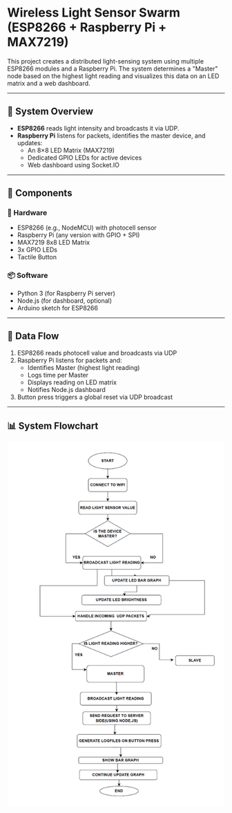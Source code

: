 # Wireless Light Sensor Swarm (ESP8266 + Raspberry Pi + MAX7219)

This project creates a distributed light-sensing system using multiple ESP8266 modules and a Raspberry Pi. The system determines a "Master" node based on the highest light reading and visualizes this data on an LED matrix and a web dashboard.

---

## 📡 System Overview

- **ESP8266** reads light intensity and broadcasts it via UDP.
- **Raspberry Pi** listens for packets, identifies the master device, and updates:
  - An 8×8 LED Matrix (MAX7219)
  - Dedicated GPIO LEDs for active devices
  - Web dashboard using Socket.IO

---

## 🧱 Components

### 🔌 Hardware
- ESP8266 (e.g., NodeMCU) with photocell sensor
- Raspberry Pi (any version with GPIO + SPI)
- MAX7219 8x8 LED Matrix
- 3x GPIO LEDs
- Tactile Button

### 📦 Software
- Python 3 (for Raspberry Pi server)
- Node.js (for dashboard, optional)
- Arduino sketch for ESP8266

---

## 🔁 Data Flow

1. ESP8266 reads photocell value and broadcasts via UDP
2. Raspberry Pi listens for packets and:
   - Identifies Master (highest light reading)
   - Logs time per Master
   - Displays reading on LED matrix
   - Notifies Node.js dashboard
3. Button press triggers a global reset via UDP broadcast

---

## 📊 System Flowchart

![System Flowchart](Flowchart.png)
